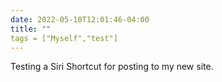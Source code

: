 ---date: 2022-05-10T12:01:46-04:00title: ""tags = ["Myself","test"]---Testing a Siri Shortcut for posting to my new site.